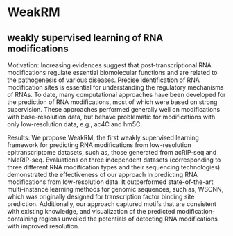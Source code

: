 # WeakRM
## weakly supervised learning of RNA modifications
Motivation: Increasing evidences suggest that post-transcriptional RNA modifications
regulate essential biomolecular functions and are related to the pathogenesis of various
diseases. Precise identification of RNA modification sites is essential for understanding
the regulatory mechanisms of RNAs. To date, many computational approaches have
been developed for the prediction of RNA modifications, most of which were based on
strong supervision. These approaches performed generally well on modifications with
base-resolution data, but behave problematic for modifications with only low-resolution
data, e.g., ac4C and hm5C.

Results: We propose WeakRM, the first weakly supervised learning framework for predicting
RNA modifications from low-resolution epitranscriptome datasets, such as, those
generated from acRIP-seq and hMeRIP-seq. Evaluations on three independent datasets
(corresponding to three different RNA modification types and their sequencing technologies)
demonstrated the effectiveness of our approach in predicting RNA modifications from
low-resolution data. It outperformed state-of-the-art multi-instance learning methods for
genomic sequences, such as, WSCNN, which was originally designed for transcription
factor binding site prediction. Additionally, our approach captured motifs that are consistent
with existing knowledge, and visualization of the predicted modification-containing
regions unveiled the potentials of detecting RNA modifications with improved resolution.
